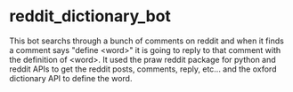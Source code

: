 # reddit_dictionary_bot
This bot searchs through a bunch of comments on reddit and when it finds a comment says "define &lt;word>" it is going to reply to that comment with the definition of &lt;word>.  It used the praw reddit package for python and reddit APIs to get the reddit posts, comments, reply, etc... and the oxford dictionary API to define the word.
